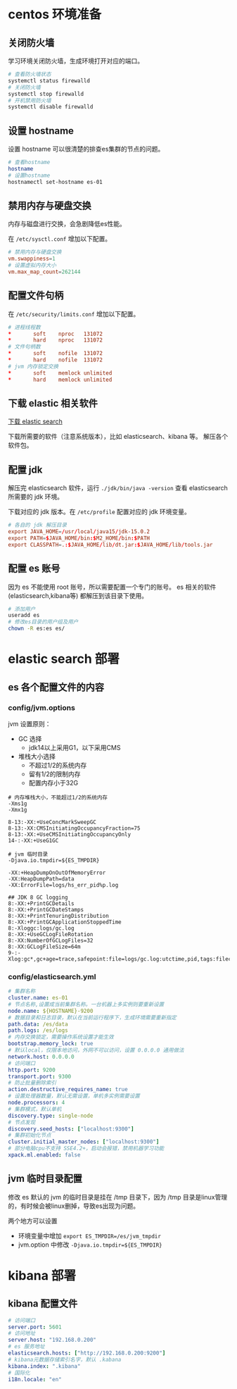 # centos 环境准备
## 关闭防火墙
学习环境关闭防火墙，生成环境打开对应的端口。
```bash
# 查看防火墙状态
systemctl status firewalld
# 关闭防火墙
systemctl stop firewalld
# 开机禁用防火墙
systemctl disable firewalld
```

## 设置 hostname
设置 hostname 可以很清楚的排查es集群的节点的问题。
```bash
# 查看hostname
hostname
# 设置hostname
hostnamectl set-hostname es-01
```

## 禁用内存与硬盘交换

内存与磁盘进行交换，会急剧降低es性能。

在 `/etc/sysctl.conf` 增加以下配置。

```conf
# 禁用内存与硬盘交换
vm.swappiness=1
# 设置虚拟内存大小
vm.max_map_count=262144
```

## 配置文件句柄

在 `/etc/security/limits.conf` 增加以下配置。

```conf
# 进程线程数
*       soft    nproc   131072
*       hard    nproc   131072
# 文件句柄数
*       soft    nofile  131072
*       hard    nofile  131072
# jvm 内存锁定交换
*       soft    memlock unlimited
*       hard    memlock unlimited
```


## 下载 elastic 相关软件

[下载 elastic search](https://www.elastic.co/cn/downloads/)

下载所需要的软件（注意系统版本），比如 elasticsearch、kibana 等。
解压各个软件包。

## 配置 jdk 

解压完 elasticsearch 软件，运行 `./jdk/bin/java -version` 查看 elasticsearch 所需要的 jdk 环境。

下载对应的 jdk 版本。在 `/etc/profile` 配置对应的 jdk 环境变量。

```conf
# 各自的 jdk 解压目录
export JAVA_HOME=/usr/local/java15/jdk-15.0.2
export PATH=$JAVA_HOME/bin:$M2_HOME/bin:$PATH
export CLASSPATH=.:$JAVA_HOME/lib/dt.jar:$JAVA_HOME/lib/tools.jar
```

## 配置 es 账号
因为 es 不能使用 root 账号，所以需要配置一个专门的账号。 es 相关的软件(elasticsearch,kibana等) 都解压到该目录下使用。

```bash
# 添加用户
useradd es
# 修改es目录的用户组及用户
chown -R es:es es/
```

# elastic search 部署

## es 各个配置文件的内容

### config/jvm.options 

jvm 设置原则：
- GC 选择
   - jdk14以上采用G1，以下采用CMS
- 堆栈大小选择
  - 不超过1/2的系统内存
  - 留有1/2的限制内存
  - 配置内存小于32G


```properties
# 内存堆栈大小，不能超过1/2的系统内存
-Xms1g
-Xmx1g

8-13:-XX:+UseConcMarkSweepGC
8-13:-XX:CMSInitiatingOccupancyFraction=75
8-13:-XX:+UseCMSInitiatingOccupancyOnly
14-:-XX:+UseG1GC

# jvm 临时目录
-Djava.io.tmpdir=${ES_TMPDIR}

-XX:+HeapDumpOnOutOfMemoryError
-XX:HeapDumpPath=data
-XX:ErrorFile=logs/hs_err_pid%p.log

## JDK 8 GC logging
8:-XX:+PrintGCDetails
8:-XX:+PrintGCDateStamps
8:-XX:+PrintTenuringDistribution
8:-XX:+PrintGCApplicationStoppedTime
8:-Xloggc:logs/gc.log
8:-XX:+UseGCLogFileRotation
8:-XX:NumberOfGCLogFiles=32
8:-XX:GCLogFileSize=64m
9-:-Xlog:gc*,gc+age=trace,safepoint:file=logs/gc.log:utctime,pid,tags:filecount=32,filesize=64m

```

### config/elasticsearch.yml

```yml
# 集群名称
cluster.name: es-01
# 节点名称,设置成当前集群名称。一台机器上多实例则要重新设置
node.name: ${HOSTNAME}-9200
# 数据目录和日志目录，默认在当前运行程序下，生成环境需要重新指定
path.data: /es/data
path.logs: /es/logs
# 内存交换锁定，需要操作系统设置才能生效
bootstrap.memory_lock: true
# 默认local，仅限本地访问，外网不可以访问，设置 0.0.0.0 通用做法
network.host: 0.0.0.0
# 访问端口
http.port: 9200
transport.port: 9300
# 防止批量删除索引
action.destructive_requires_name: true
# 设置处理器数量，默认无需设置，单机多实例需要设置
node.processors: 4
# 集群模式，默认单机
discovery.type: single-node
# 节点发现
discovery.seed_hosts: ["localhost:9300"]
# 集群初始化节点
cluster.initial_master_nodes: ["localhost:9300"]
# 部分电脑cpu不支持 SSE4.2+，启动会报错，禁用机器学习功能
xpack.ml.enabled: false
```

## jvm 临时目录配置
修改 es 默认的 jvm 的临时目录是挂在 /tmp 目录下，因为 /tmp 目录是linux管理的，有时候会被linux删掉，导致es出现为问题。

两个地方可以设置
- 环境变量中增加 `export ES_TMPDIR=/es/jvm_tmpdir`
- jvm.option 中修改 `-Djava.io.tmpdir=${ES_TMPDIR}` 

# kibana 部署

## kibana 配置文件

```yaml
# 访问端口
server.port: 5601
# 访问地址
server.host: "192.168.0.200"
# es 服务地址
elasticsearch.hosts: ["http://192.168.0.200:9200"]
# kibana元数据存储索引名字，默认 .kabana
kibana.index: ".kibana"
# 国际化
i18n.locale: "en"
```


